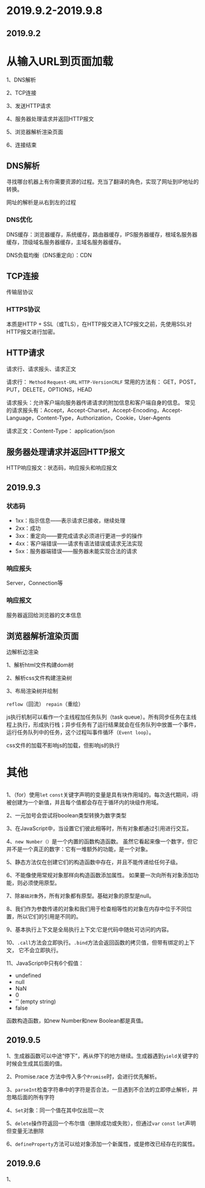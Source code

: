 # 2019.9.2-2019.9.8

## 2019.9.2

# 从输入URL到页面加载

1、DNS解析

2、TCP连接

3、发送HTTP请求

4、服务器处理请求并返回HTTP报文

5、浏览器解析渲染页面

6、连接结束

## DNS解析
寻找哪台机器上有你需要资源的过程。充当了翻译的角色，实现了网址到IP地址的转换。

网址的解析是从右到左的过程

### DNS优化
DNS缓存：浏览器缓存，系统缓存，路由器缓存，IPS服务器缓存，根域名服务器缓存，顶级域名服务器缓存，主域名服务器缓存。

DNS负载均衡（DNS重定向）：CDN

## TCP连接
传输层协议

### HTTPS协议
本质是HTTP + SSL（或TLS），在HTTP报文进入TCP报文之前，先使用SSL对HTTP报文进行加密。

## HTTP请求
请求行、请求报头、请求正文

请求行： `Method` `Request-URL` `HTTP-VersionCRLF`
常用的方法有： GET，POST，PUT，DELETE，OPTIONS，HEAD

请求报头：允许客户端向服务器传递请求的附加信息和客户端自身的信息。
常见的请求报头有：Accept，Accept-Charset，Accept-Encoding，Accept-Language，Content-Type，Authorization，Cookie，User-Agents

请求正文：Content-Type： application/json

## 服务器处理请求并返回HTTP报文
HTTP响应报文：状态码，响应报头和响应报文

## 2019.9.3

### 状态码
- 1xx：指示信息——表示请求已接收，继续处理
- 2xx：成功
- 3xx：重定向——要完成请求必须进行更进一步的操作
- 4xx：客户端错误——请求有语法错误或请求无法实现
- 5xx：服务器端错误——服务器未能实现合法的请求

### 响应报头
Server，Connection等

### 响应报文
服务器返回给浏览器的文本信息

## 浏览器解析渲染页面
边解析边渲染

1、解析html文件构建dom树

2、解析css文件构建渲染树

3、布局渲染树并绘制

`reflow`（回流）
`repain`（重绘）

js执行机制可以看作一个主线程加任务队列（task queue）。所有同步任务在主线程上执行，形成执行栈；异步任务有了运行结果就会在任务队列中放置一个事件，运行任务队列中的任务，这个过程叫事件循环（`Event loop`）。

css文件的加载不影响js的加载，但影响js的执行

# 其他
## 
1、（for）使用`let` `const`关键字声明的变量是具有块作用域的。每次迭代期间，i将被创建为一个新值，并且每个值都会存在于循环内的块级作用域。

2、一元加号会尝试将boolean类型转换为数字类型

3、在JavaScript中，当设置它们彼此相等时，所有对象都通过引用进行交互。

4、`new Number（）`是一个内置的函数构造函数。 虽然它看起来像一个数字，但它并不是一个真正的数字：它有一堆额外的功能，是一个对象。

5、静态方法仅在创建它们的构造函数中存在，并且不能传递给任何子级。

6、不能像使用常规对象那样向构造函数添加属性。 如果要一次向所有对象添加功能，则必须使用原型。 

7、除`基础对象`外，所有对象都有原型。基础对象的原型是null。

8、我们作为参数传递的对象和我们用于检查相等性的对象在内存中位于不同位置，所以它们的引用是不同的。

9、基本执行上下文是全局执行上下文:它是代码中随处可访问的内容。

10、`.call`方法会立即执行。`.bind`方法会返回函数的拷贝值，但带有绑定的上下文， 它不会立即执行。

11、JavaScript中只有6个假值：
- undefined
- null
- NaN
- 0
- '' (empty string)
- false

函数构造函数，如new Number和new Boolean都是真值。

## 2019.9.5

1、生成器函数可以中途“停下”，再从停下的地方继续。生成器遇到`yield`关键字的时候会生成其后面的值。

2、Promise.race 方法中传入多个`Promise`时，会进行优先解析。

3、`parseInt`检查字符串中的字符是否合法，一旦遇到不合法的立即停止解析，并忽略后面的所有字符

4、`Set`对象：同一个值在其中仅出现一次

5、`delete`操作符返回一个布尔值（删除成功或失败），但通过`var` `const` `let`声明但变量无法删除

6、`defineProperty`方法可以给对象添加一个新属性，或是修改已经存在的属性。

## 2019.9.6

1、